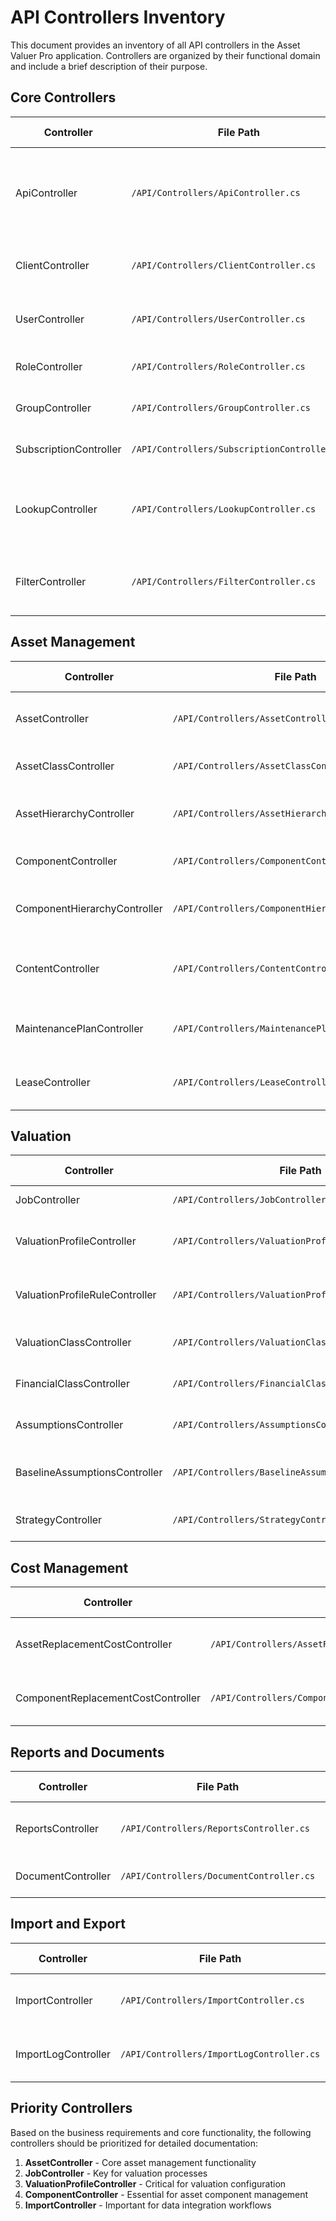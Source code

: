 # API Controllers Inventory

This document provides an inventory of all API controllers in the Asset Valuer Pro application. Controllers are organized by their functional domain and include a brief description of their purpose.

## Core Controllers

| Controller | File Path | Primary Purpose |
|------------|-----------|----------------|
| ApiController | `/API/Controllers/ApiController.cs` | Base controller that provides common functionality to other controllers |
| ClientController | `/API/Controllers/ClientController.cs` | Manages client entities and operations |
| UserController | `/API/Controllers/UserController.cs` | Handles user management and authentication |
| RoleController | `/API/Controllers/RoleController.cs` | Manages user roles and permissions |
| GroupController | `/API/Controllers/GroupController.cs` | Handles user group management |
| SubscriptionController | `/API/Controllers/SubscriptionController.cs` | Manages client subscriptions |
| LookupController | `/API/Controllers/LookupController.cs` | Provides lookup values for dropdowns and other UI elements |
| FilterController | `/API/Controllers/FilterController.cs` | Handles filtering operations for various entities |

## Asset Management

| Controller | File Path | Primary Purpose |
|------------|-----------|----------------|
| AssetController | `/API/Controllers/AssetController.cs` | Core asset management operations (CRUD) |
| AssetClassController | `/API/Controllers/AssetClassController.cs` | Manages asset classification |
| AssetHierarchyController | `/API/Controllers/AssetHierarchyController.cs` | Handles asset hierarchical structure |
| ComponentController | `/API/Controllers/ComponentController.cs` | Manages asset components |
| ComponentHierarchyController | `/API/Controllers/ComponentHierarchyController.cs` | Handles component hierarchical structure |
| ContentController | `/API/Controllers/ContentController.cs` | Manages content items associated with assets |
| MaintenancePlanController | `/API/Controllers/MaintenancePlanController.cs` | Handles maintenance planning for assets |
| LeaseController | `/API/Controllers/LeaseController.cs` | Manages lease information for assets |

## Valuation

| Controller | File Path | Primary Purpose |
|------------|-----------|----------------|
| JobController | `/API/Controllers/JobController.cs` | Manages valuation jobs |
| ValuationProfileController | `/API/Controllers/ValuationProfileController.cs` | Handles valuation profile configuration |
| ValuationProfileRuleController | `/API/Controllers/ValuationProfileRuleController.cs` | Manages rules for valuation profiles |
| ValuationClassController | `/API/Controllers/ValuationClassController.cs` | Manages valuation classifications |
| FinancialClassController | `/API/Controllers/FinancialClassController.cs` | Handles financial classifications |
| AssumptionsController | `/API/Controllers/AssumptionsController.cs` | Manages valuation assumptions |
| BaselineAssumptionsController | `/API/Controllers/BaselineAssumptionsController.cs` | Handles baseline assumptions for valuations |
| StrategyController | `/API/Controllers/StrategyController.cs` | Manages valuation strategies |

## Cost Management

| Controller | File Path | Primary Purpose |
|------------|-----------|----------------|
| AssetReplacementCostController | `/API/Controllers/AssetReplacementCostController.cs` | Manages asset replacement costs |
| ComponentReplacementCostController | `/API/Controllers/ComponentReplacementCostController.cs` | Handles component replacement costs |

## Reports and Documents

| Controller | File Path | Primary Purpose |
|------------|-----------|----------------|
| ReportsController | `/API/Controllers/ReportsController.cs` | Generates and manages reports |
| DocumentController | `/API/Controllers/DocumentController.cs` | Handles document management |

## Import and Export

| Controller | File Path | Primary Purpose |
|------------|-----------|----------------|
| ImportController | `/API/Controllers/ImportController.cs` | Handles data import operations |
| ImportLogController | `/API/Controllers/ImportLogController.cs` | Manages logs of import operations |

## Priority Controllers

Based on the business requirements and core functionality, the following controllers should be prioritized for detailed documentation:

1. **AssetController** - Core asset management functionality
2. **JobController** - Key for valuation processes
3. **ValuationProfileController** - Critical for valuation configuration
4. **ComponentController** - Essential for asset component management 
5. **ImportController** - Important for data integration workflows
